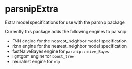 # parsnipExtra
Extra model specifications for use with the parsnip package

Currently this package adds the following engines to parsnip:

- FNN engine for the nearest_neighbor model specification
- rknn engine for the nearest_neighbor model specification
- fastNaiveBayes engine for `parsnip::naive_Bayes`
- lightgbm engine for `boost_tree`
- neuralnet engine for `mlp`
